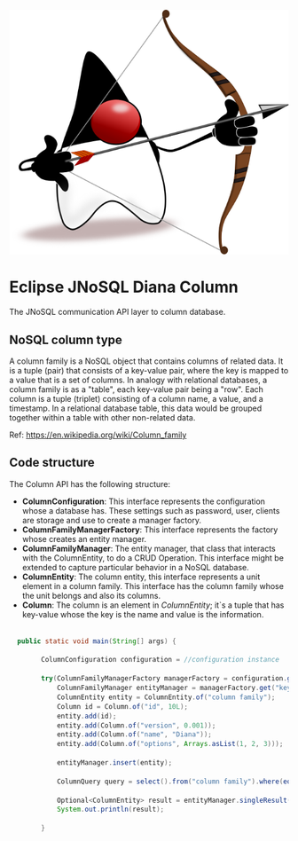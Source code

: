 ![Eclipse JNoSQL Diana column](https://github.com/JNOSQL/diana-site/blob/master/images/duke-diana.png)

# Eclipse JNoSQL Diana Column


The JNoSQL communication API layer to column database.

## NoSQL column type
 A column family is a NoSQL object that contains columns of related data. It is a tuple (pair) that consists of a key-value pair, where the key is mapped to a value that is a set of columns. In analogy with relational databases, a column family is as a "table", each key-value pair being a "row". Each column is a tuple (triplet) consisting of a column name, a value, and a timestamp. In a relational database table, this data would be grouped together within a table with other non-related data. 
 
 Ref: https://en.wikipedia.org/wiki/Column_family
 
 ## Code structure
 
 The Column API has the following structure:

* **ColumnConfiguration**: This interface represents the configuration whose a database has. These settings such as password, user, clients are storage and use to create a manager factory.
* **ColumnFamilyManagerFactory**: This interface represents the factory whose creates an entity manager.
* **ColumnFamilyManager**: The entity manager, that class that interacts with the ColumnEntity, to do a CRUD Operation. This interface might be extended to capture particular behavior in a NoSQL database.
* **ColumnEntity**: The column entity, this interface represents a unit element in a column family. This interface has the column family whose the unit belongs and also its columns.
* **Column**: The column is an element in _ColumnEntity_; it`s a tuple that has key-value whose the key is the name and value is the information.


```java

  public static void main(String[] args) {

        ColumnConfiguration configuration = //configuration instance

        try(ColumnFamilyManagerFactory managerFactory = configuration.get()) {
            ColumnFamilyManager entityManager = managerFactory.get("keyspace");
            ColumnEntity entity = ColumnEntity.of("column family");
            Column id = Column.of("id", 10L);
            entity.add(id);
            entity.add(Column.of("version", 0.001));
            entity.add(Column.of("name", "Diana"));
            entity.add(Column.of("options", Arrays.asList(1, 2, 3)));

            entityManager.insert(entity);

            ColumnQuery query = select().from("column family").where(eq(id)).build();

            Optional<ColumnEntity> result = entityManager.singleResult(query);
            System.out.println(result);

        }
```